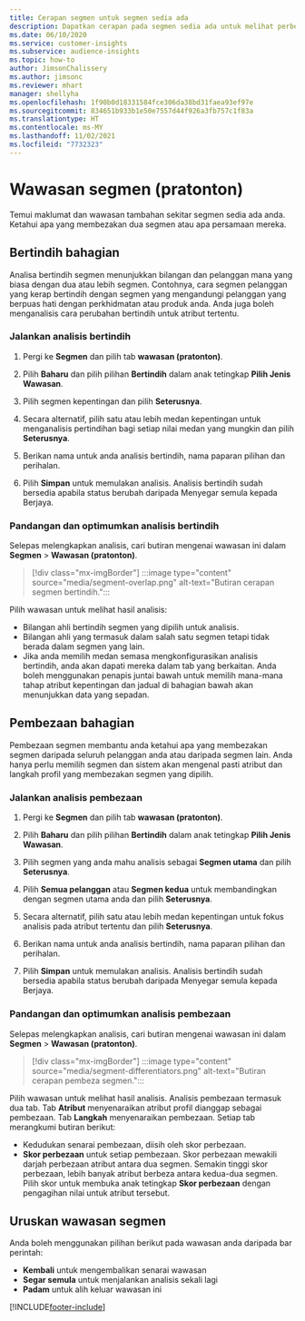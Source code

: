 ```yaml
---
title: Cerapan segmen untuk segmen sedia ada
description: Dapatkan cerapan pada segmen sedia ada untuk melihat perbezaan dan persamaan.
ms.date: 06/10/2020
ms.service: customer-insights
ms.subservice: audience-insights
ms.topic: how-to
author: JimsonChalissery
ms.author: jimsonc
ms.reviewer: mhart
manager: shellyha
ms.openlocfilehash: 1f90b0d18331584fce306da38bd31faea93ef97e
ms.sourcegitcommit: 834651b933b1e50e7557d44f926a3fb757c1f83a
ms.translationtype: HT
ms.contentlocale: ms-MY
ms.lasthandoff: 11/02/2021
ms.locfileid: "7732323"
---
```

# <a name="segment-insights-preview"></a>Wawasan segmen (pratonton)

Temui maklumat dan wawasan tambahan sekitar segmen sedia ada anda. Ketahui apa yang membezakan dua segmen atau apa persamaan mereka.

## <a name="segment-overlap"></a>Bertindih bahagian

Analisa bertindih segmen menunjukkan bilangan dan pelanggan mana yang biasa dengan dua atau lebih segmen. Contohnya, cara segmen pelanggan yang kerap bertindih dengan segmen yang mengandungi pelanggan yang berpuas hati dengan perkhidmatan atau produk anda.
Anda juga boleh menganalisis cara perubahan bertindih untuk atribut tertentu.

### <a name="run-an-overlap-analysis"></a>Jalankan analisis bertindih

1. Pergi ke **Segmen** dan pilih tab **wawasan (pratonton)**.

1. Pilih **Baharu** dan pilih pilihan **Bertindih** dalam anak tetingkap **Pilih Jenis Wawasan**.

1. Pilih segmen kepentingan dan pilih **Seterusnya**.

1. Secara alternatif, pilih satu atau lebih medan kepentingan untuk menganalisis pertindihan bagi setiap nilai medan yang mungkin dan pilih **Seterusnya**.

1. Berikan nama untuk anda analisis bertindih, nama paparan pilihan dan perihalan.

1. Pilih **Simpan** untuk memulakan analisis. Analisis bertindih sudah bersedia apabila status berubah daripada Menyegar semula kepada Berjaya.

### <a name="view-and-optimize-an-overlap-analysis"></a>Pandangan dan optimumkan analisis bertindih

Selepas melengkapkan analisis, cari butiran mengenai wawasan ini dalam **Segmen** > **Wawasan (pratonton)**.

> [!div class="mx-imgBorder"]
> :::image type="content" source="media/segment-overlap.png" alt-text="Butiran cerapan segmen bertindih.":::

Pilih wawasan untuk melihat hasil analisis:

- Bilangan ahli bertindih segmen yang dipilih untuk analisis.
- Bilangan ahli yang termasuk dalam salah satu segmen tetapi tidak berada dalam segmen yang lain.
- Jika anda memilih medan semasa mengkonfigurasikan analisis bertindih, anda akan dapati mereka dalam tab yang berkaitan. Anda boleh menggunakan penapis juntai bawah untuk memilih mana-mana tahap atribut kepentingan dan jadual di bahagian bawah akan menunjukkan data yang sepadan.

## <a name="segment-differentiators"></a>Pembezaan bahagian

Pembezaan segmen membantu anda ketahui apa yang membezakan segmen daripada seluruh pelanggan anda atau daripada segmen lain. Anda hanya perlu memilih segmen dan sistem akan mengenal pasti atribut dan langkah profil yang membezakan segmen yang dipilih.

### <a name="run-a-differentiator-analysis"></a>Jalankan analisis pembezaan

1. Pergi ke **Segmen** dan pilih tab **wawasan (pratonton)**.

1. Pilih **Baharu** dan pilih pilihan **Bertindih** dalam anak tetingkap **Pilih Jenis Wawasan**.

1. Pilih segmen yang anda mahu analisis sebagai **Segmen utama** dan pilih **Seterusnya**.

1. Pilih **Semua pelanggan** atau **Segmen kedua** untuk membandingkan dengan segmen utama anda dan pilih **Seterusnya**.

1. Secara alternatif, pilih satu atau lebih medan kepentingan untuk fokus analisis pada atribut tertentu dan pilih **Seterusnya**.

1. Berikan nama untuk anda analisis bertindih, nama paparan pilihan dan perihalan.

1. Pilih **Simpan** untuk memulakan analisis. Analisis bertindih sudah bersedia apabila status berubah daripada Menyegar semula kepada Berjaya.

### <a name="view-and-optimize-a-differentiators-analysis"></a>Pandangan dan optimumkan analisis pembezaan

Selepas melengkapkan analisis, cari butiran mengenai wawasan ini dalam **Segmen** > **Wawasan (pratonton)**.

> [!div class="mx-imgBorder"]
> :::image type="content" source="media/segment-differentiators.png" alt-text="Butiran cerapan pembeza segmen.":::

Pilih wawasan untuk melihat hasil analisis. Analisis pembezaan termasuk dua tab. Tab **Atribut** menyenaraikan atribut profil dianggap sebagai pembezaan. Tab **Langkah** menyenaraikan pembezaan. Setiap tab merangkumi butiran berikut:

- Kedudukan senarai pembezaan, diisih oleh skor perbezaan.
- **Skor perbezaan** untuk setiap pembezaan. Skor perbezaan mewakili darjah perbezaan atribut antara dua segmen. Semakin tinggi skor perbezaan, lebih banyak atribut berbeza antara kedua-dua segmen. Pilih skor untuk membuka anak tetingkap **Skor perbezaan** dengan pengagihan nilai untuk atribut tersebut.

## <a name="manage-segment-insights"></a>Uruskan wawasan segmen

Anda boleh menggunakan pilihan berikut pada wawasan anda daripada bar perintah:

- **Kembali** untuk mengembalikan senarai wawasan
- **Segar semula** untuk menjalankan analisis sekali lagi
- **Padam** untuk alih keluar wawasan ini


[!INCLUDE[footer-include](../includes/footer-banner.md)]
